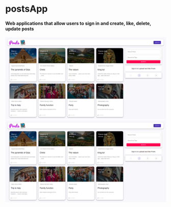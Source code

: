 # postsApp
#### Web applications that allow users to sign in and create, like, delete, update posts

<img src="/Images/Home.png" width="1000px" />

<img src="/Images/Home.png" width="1000px" />
